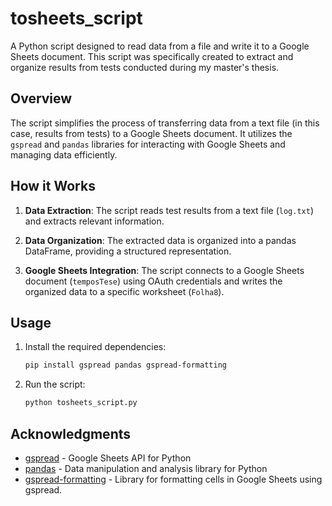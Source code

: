 # tosheets_script

A Python script designed to read data from a file and write it to a Google Sheets document. This script was specifically created to extract and organize results from tests conducted during my master's thesis.

## Overview

The script simplifies the process of transferring data from a text file (in this case, results from tests) to a Google Sheets document. It utilizes the `gspread` and `pandas` libraries for interacting with Google Sheets and managing data efficiently.

## How it Works

1. **Data Extraction**: The script reads test results from a text file (`log.txt`) and extracts relevant information.

2. **Data Organization**: The extracted data is organized into a pandas DataFrame, providing a structured representation.

3. **Google Sheets Integration**: The script connects to a Google Sheets document (`temposTese`) using OAuth credentials and writes the organized data to a specific worksheet (`Folha8`).

## Usage

1. Install the required dependencies:

   ```bash
   pip install gspread pandas gspread-formatting

2. Run the script:

   ```bash
   python tosheets_script.py
   
## Acknowledgments

- [gspread](https://github.com/burnash/gspread) - Google Sheets API for Python
- [pandas](https://pandas.pydata.org/) - Data manipulation and analysis library for Python
- [gspread-formatting](https://github.com/aiguofer/gspread-formatting) - Library for formatting cells in Google Sheets using gspread.

